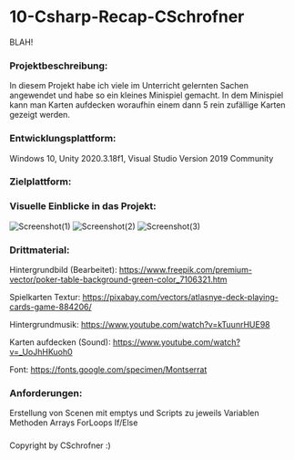 # 10-Csharp-Recap-CSchrofner
BLAH!


### Projektbeschreibung: 
In diesem Projekt habe ich viele im Unterricht gelernten Sachen angewendet und habe so ein kleines Minispiel gemacht. In dem Minispiel kann man Karten aufdecken woraufhin einem dann 5 rein zufällige Karten gezeigt werden.


### Entwicklungsplattform: 
Windows 10, Unity 2020.3.18f1, Visual Studio Version 2019 Community


### Zielplattform:


### Visuelle Einblicke in das Projekt: 
![Screenshot(1)](https://user-images.githubusercontent.com/91070191/226953595-9ed8aabc-9177-4860-8f87-5cb17a9ab9d7.png)
![Screenshot(2)](https://user-images.githubusercontent.com/91070191/226953669-29aded26-6a5b-4799-bd2e-cfea9496cc94.png)
![Screenshot(3)](https://user-images.githubusercontent.com/91070191/226953681-b7300746-c87e-4204-9166-0ee264732354.png)



### Drittmaterial: 

Hintergrundbild (Bearbeitet): https://www.freepik.com/premium-vector/poker-table-background-green-color_7106321.htm

Spielkarten Textur: https://pixabay.com/vectors/atlasnye-deck-playing-cards-game-884206/

Hintergrundmusik: https://www.youtube.com/watch?v=kTuunrHUE98

Karten aufdecken (Sound): https://www.youtube.com/watch?v=_UoJhHKuoh0

Font: https://fonts.google.com/specimen/Montserrat

### Anforderungen:

Erstellung von Scenen mit emptys und Scripts zu jeweils Variablen Methoden Arrays ForLoops If/Else

###
###




Copyright by CSchrofner :)
